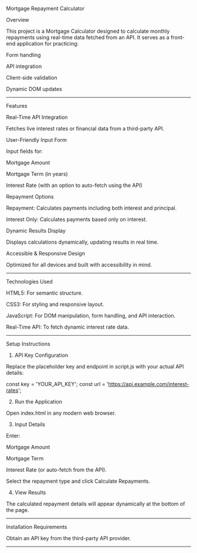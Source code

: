 Mortgage Repayment Calculator

Overview

This project is a Mortgage Calculator designed to calculate monthly repayments using real-time data fetched from an API. It serves as a front-end application for practicing:

Form handling

API integration

Client-side validation

Dynamic DOM updates



---

Features

Real-Time API Integration

Fetches live interest rates or financial data from a third-party API.


User-Friendly Input Form

Input fields for:

Mortgage Amount

Mortgage Term (in years)

Interest Rate (with an option to auto-fetch using the API)



Repayment Options

Repayment: Calculates payments including both interest and principal.

Interest Only: Calculates payments based only on interest.


Dynamic Results Display

Displays calculations dynamically, updating results in real time.


Accessible & Responsive Design

Optimized for all devices and built with accessibility in mind.



---

Technologies Used

HTML5: For semantic structure.

CSS3: For styling and responsive layout.

JavaScript: For DOM manipulation, form handling, and API interaction.

Real-Time API: To fetch dynamic interest rate data.



---

Setup Instructions

1. API Key Configuration

Replace the placeholder key and endpoint in script.js with your actual API details:

const key = 'YOUR_API_KEY';
const url = 'https://api.example.com/interest-rates';



2. Run the Application

Open index.html in any modern web browser.



3. Input Details

Enter:

Mortgage Amount

Mortgage Term

Interest Rate (or auto-fetch from the API).


Select the repayment type and click Calculate Repayments.



4. View Results

The calculated repayment details will appear dynamically at the bottom of the page.





---

Installation Requirements

Obtain an API key from the third-party API provider.


---
